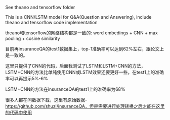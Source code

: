 See theano and tensorflow folder

This is a CNN/LSTM model for Q&A(Question and Answering), include theano and tensorflow code implementation

theano和tensorflow的网络结构都是一致的:
word embedings + CNN + max pooling + cosine similarity

目前再insuranceQA的test1数据集上，top-1准确率可以达到62%左右，跟论文上是一致的。

这里只提供了CNN的代码，后面我测试了LSTM和LSTM+CNN的方法，LSTM+CNN的方法比单纯使用CNN或LSTM效果还要更好一些，在test1上的准确率可以再提示5%-6%

LSTM+CNN的方法在insuranceQA的test1上的准确率为68%

很多人都在问数据下载，这里有原始数据-https://github.com/shuzi/insuranceQA，但是需要进行处理转换之后才能在这里的代码中使用

